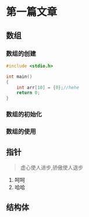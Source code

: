 # 第一篇文章

## 数组

### 数组的创建

```c
#include <stdio.h>

int main()
{
    int arr[10] = {0};//hehe
    return 0;
}
```



### 数组的初始化

### 数组的使用



## 指针

> 虚心使人进步,骄傲使人退步

1. 呵呵
2. 哈哈

## 结构体


